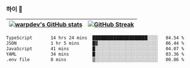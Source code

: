 
### 하이 👋
[![warpdev's GitHub stats](https://github-readme-stats.vercel.app/api?username=warpdev&show_icons=true&theme=vue-dark)](#) |[![GitHub Streak](https://github-readme-streak-stats.herokuapp.com/?user=warpdev&theme=dark)](#)
--- | --- |
<!--START_SECTION:waka-->

```txt
TypeScript       14 hrs 24 mins  █████████████████████░░░░   84.54 %
JSON             1 hr 5 mins     █▓░░░░░░░░░░░░░░░░░░░░░░░   06.44 %
JavaScript       41 mins         █░░░░░░░░░░░░░░░░░░░░░░░░   04.07 %
YAML             34 mins         █░░░░░░░░░░░░░░░░░░░░░░░░   03.36 %
.env file        8 mins          ▒░░░░░░░░░░░░░░░░░░░░░░░░   00.86 %
```

<!--END_SECTION:waka-->

<!--
**warpdev/warpdev** is a ✨ _special_ ✨ repository because its `README.md` (this file) appears on your GitHub profile.

Here are some ideas to get you started:

- 🔭 I’m currently working on ...
- 🌱 I’m currently learning ...
- 👯 I’m looking to collaborate on ...
- 🤔 I’m looking for help with ...
- 💬 Ask me about ...
- 📫 How to reach me: ...
- 😄 Pronouns: ...
- ⚡ Fun fact: ...
-->
